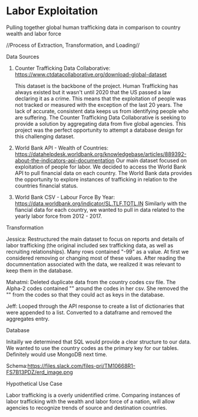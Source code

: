 # Labor Exploitation
Pulling together global human trafficking data in comparison to country wealth and labor force

//Process of Extraction, Transformation, and Loading//

Data Sources
1. Counter Trafficking Data Collaborative: https://www.ctdatacollaborative.org/download-global-dataset
   
   This dataset is the backbone of the project. Human Trafficking has always existed but it wasn't until 2020 that the US
   passed a law declaring it as a crime. This means that the exploitation of people was not tracked or measured with the 
   exception of the last 20 years. The lack of accurate, consistent data keeps us from identifying people who are suffering.
   The Counter Trafficking Data Collaborative is seeking to provide a solution by aggregating data 
   from five global agencies. This project was the perfect opportunity to attempt a database design for this challenging
   dataset.
   
2. World Bank API - Wealth of Countries: https://datahelpdesk.worldbank.org/knowledgebase/articles/889392-about-the-indicators-api-documentation
  Our main dataset focused on exploitation of people for labor. We decided to access the World Bank API to pull financial
  data on each country. The World Bank data provides the opportunity to explore instances of trafficking in relation to the     countries financial status. 

3. World Bank CSV - Labour Force By Year: https://data.worldbank.org/indicator/SL.TLF.TOTL.IN 
  Similarly with the fiancial data for each country, we wanted to pull in data related to the yearly labor force 
  from 2012 - 2017. 

Transformation

  Jessica: Restructured the main dataset to focus on reports and details of labor trafficking (the original included sex
  trafficking data, as well as recruiting relationships). Many rows contained "-99" as a value. At first we considered 
  removing or changing most of these values. After reading the documnentation associated with the data, we realized it was
  relevant to keep them in the database.
  
  Mahatmi: Deleted duplicate data from the country codes csv file. The Alpha-2 codes contained "" around the codes in her csv.
  She removed the "" from the codes so that they could act as keys in the database. 
    
  Jeff: Looped through the API response to create a list of dictionaries that were appended to a list. Converted to a
  dataframe and removed the aggregates entry. 
 
  
Database

  Initailly we determined that SQL would  provide a clear structure to our data. We wanted to use the country codes as the
  primary key for our tables. Definitely would use MongoDB next time. 
  
  Schema:https://files.slack.com/files-pri/TM10668R1-FS7B13PDZ/erd_image.png
  
Hypothetical Use Case

   Labor trafficking is a overly unidentified crime. Comparing instances of labor trafficking with the wealth 
   and labor force of a nation, will allow agencies to recognize trends of source and destination countries.
